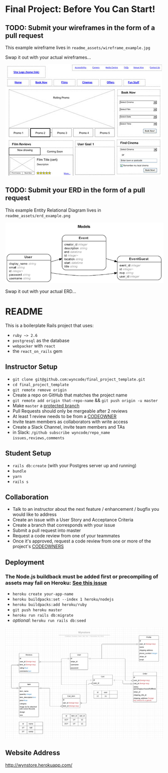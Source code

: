 # Final Project: Before You Can Start!

## TODO: Submit your wireframes in the form of a pull request

This example wireframe lives in `readme_assets/wireframe_example.jpg`

Swap it out with your actual wireframes...

![Wireframe Example](readme_assets/wireframe_example.jpg)

## TODO: Submit your ERD in the form of a pull request

This example Entity Relational Diagram lives in `readme_assets/erd_example.png`

![ERD Example](readme_assets/erd_example.png)

Swap it out with your actual ERD...

# README

This is a boilerplate Rails project that uses:

* `ruby ~> 2.6`
* `postgresql` as the database
* `webpacker` with `react`
* the `react_on_rails` gem

## Instructor Setup

* `git clone git@github.com:wyncode/final_project_template.git`
* `cd final_project_template`
* `git remote remove origin`
* Create a repo on GitHub that matches the project name
* `git remote add origin that-repo-name` && `git push origin -u master`
* Make `master` a [protected branch](https://help.github.com/articles/configuring-protected-branches/)
* Pull Requests should only be mergeable after 2 reviews
* At least 1 review needs to be from a [CODEOWNER](https://help.github.com/articles/about-codeowners/)
* Invite team members as collaborators with write access
* Create a Slack Channel, invite team members and TAs
* in Slack: `/github subscribe wyncode/repo_name issues,reviews,comments`

## Student Setup

* `rails db:create` (with your Postgres server up and running)
* `bundle`
* `yarn`
* `rails s`

## Collaboration

* Talk to an instructor about the next feature / enhancement / bugfix you would like to address
* Create an issue with a User Story and Acceptance Criteria
* Create a branch that corresponds with your issue
* Submit a pull request into master
* Request a code review from one of your teammates
* Once it's approved, request a code review from one or more of the project's [CODEOWNERS](CODEOWNERS)

## Deployment

### The Node.js buildback must be added first or precompiling of assets may fail on Heroku: [See this issue](https://github.com/rails/webpacker/issues/1164#issuecomment-443474860)

* `heroku create your-app-name`
* `heroku buildpacks:set --index 1 heroku/nodejs`
* `heroku buildpacks:add heroku/ruby`
* `git push heroku master`
* `heroku run rails db:migrate`
* _optional_: `heroku run rails db:seed`

![](readme_assets/images/wynstore_erd.png)

## Website Address

http://wynstore.herokuapp.com/